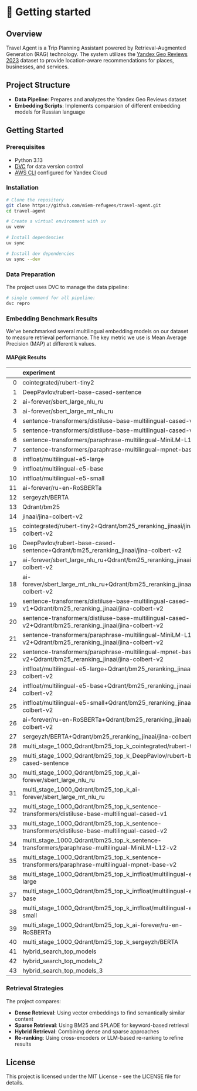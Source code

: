 # 🚀 Getting started

## Overview

Travel Agent is a Trip Planning Assistant powered by Retrieval-Augmented Generation (RAG) technology. The system utilizes the [Yandex Geo Reviews 2023](https://github.com/yandex/geo-reviews-dataset-2023) dataset to provide location-aware recommendations for places, businesses, and services.

## Project Structure

- **Data Pipeline**: Prepares and analyzes the Yandex Geo Reviews dataset
- **Embedding Scripts**: Implements comparsion of different embedding models for Russian language

## Getting Started

### Prerequisites

- Python 3.13
- [DVC](https://dvc.org/doc/install) for data version control
- [AWS CLI](https://yandex.cloud/ru/docs/storage/tools/aws-cli) configured for Yandex Cloud

### Installation

```bash
# Clone the repository
git clone https://github.com/miem-refugees/travel-agent.git
cd travel-agent

# Create a virtual environment with uv
uv venv

# Install dependencies
uv sync

# Install dev dependencies
uv sync --dev
```

### Data Preparation

The project uses DVC to manage the data pipeline:

```bash
# single command for all pipeline:
dvc repro
```

### Embedding Benchmark Results

We've benchmarked several multilingual embedding models on our dataset to measure retrieval performance. The key metric we use is Mean Average Precision (MAP) at different k values.

#### MAP@k Results

|    | experiment                                                                                               |    map@1 |    map@3 |    map@5 |   map@10 |   map@20 |   benchmark_duration_sec | embedding_dim   | num_params   |
|---:|:---------------------------------------------------------------------------------------------------------|---------:|---------:|---------:|---------:|---------:|-------------------------:|:----------------|:-------------|
|  0 | cointegrated/rubert-tiny2                                                                                | 0.12766  | 0.18617  | 0.173848 | 0.168606 | 0.157489 |                 3.98638  | 312             | 29M          |
|  1 | DeepPavlov/rubert-base-cased-sentence                                                                    | 0.212766 | 0.26773  | 0.284515 | 0.272984 | 0.244167 |                 2.73323  | 768             | 178M         |
|  2 | ai-forever/sbert_large_nlu_ru                                                                            | 0.212766 | 0.271277 | 0.274232 | 0.269268 | 0.240998 |                 3.70873  | 1024            | 427M         |
|  3 | ai-forever/sbert_large_mt_nlu_ru                                                                         | 0.276596 | 0.356383 | 0.345952 | 0.318414 | 0.298798 |                 3.64512  | 1024            | 427M         |
|  4 | sentence-transformers/distiluse-base-multilingual-cased-v1                                               | 0.297872 | 0.397163 | 0.404728 | 0.367698 | 0.344475 |                 3.07567  | 512             | 135M         |
|  5 | sentence-transformers/distiluse-base-multilingual-cased-v2                                               | 0.191489 | 0.285461 | 0.286909 | 0.288297 | 0.272745 |                 3.12951  | 512             | 135M         |
|  6 | sentence-transformers/paraphrase-multilingual-MiniLM-L12-v2                                              | 0.361702 | 0.453901 | 0.446188 | 0.419447 | 0.386504 |                 3.38915  | 384             | 118M         |
|  7 | sentence-transformers/paraphrase-multilingual-mpnet-base-v2                                              | 0.382979 | 0.420213 | 0.394178 | 0.377136 | 0.361083 |                 3.73736  | 768             | 278M         |
|  8 | intfloat/multilingual-e5-large                                                                           | 0.425532 | 0.5      | 0.49276  | 0.468168 | 0.450785 |                 4.88641  | 1024            | 560M         |
|  9 | intfloat/multilingual-e5-base                                                                            | 0.404255 | 0.496454 | 0.513505 | 0.477439 | 0.443799 |                 4.3108   | 768             | 278M         |
| 10 | intfloat/multilingual-e5-small                                                                           | 0.425532 | 0.512411 | 0.514953 | 0.476494 | 0.439935 |                 4.35427  | 384             | 118M         |
| 11 | ai-forever/ru-en-RoSBERTa                                                                                | 0.361702 | 0.452128 | 0.472518 | 0.471765 | 0.446313 |                 5.38333  | 1024            | 405M         |
| 12 | sergeyzh/BERTA                                                                                           | 0.425532 | 0.507092 | 0.5151   | 0.500048 | 0.473414 |                 3.0437   | 768             | 128M         |
| 13 | Qdrant/bm25                                                                                              | 0.404255 | 0.496454 | 0.483481 | 0.475132 | 0.446098 |                 0.140611 | -               | -            |
| 14 | jinaai/jina-colbert-v2                                                                                   | 0.425532 | 0.51773  | 0.52896  | 0.491759 | 0.461816 |                12.2201   | 128             | 559M         |
| 15 | cointegrated/rubert-tiny2+Qdrant/bm25_reranking_jinaai/jina-colbert-v2                                   | 0.425532 | 0.542553 | 0.547754 | 0.514325 | 0.485871 |                13.714    | -               | -            |
| 16 | DeepPavlov/rubert-base-cased-sentence+Qdrant/bm25_reranking_jinaai/jina-colbert-v2                       | 0.510638 | 0.599291 | 0.582388 | 0.540685 | 0.497808 |                14.607    | -               | -            |
| 17 | ai-forever/sbert_large_nlu_ru+Qdrant/bm25_reranking_jinaai/jina-colbert-v2                               | 0.489362 | 0.601064 | 0.58753  | 0.539977 | 0.496107 |                13.0974   | -               | -            |
| 18 | ai-forever/sbert_large_mt_nlu_ru+Qdrant/bm25_reranking_jinaai/jina-colbert-v2                            | 0.425532 | 0.585106 | 0.592435 | 0.540853 | 0.490978 |                12.9831   | -               | -            |
| 19 | sentence-transformers/distiluse-base-multilingual-cased-v1+Qdrant/bm25_reranking_jinaai/jina-colbert-v2  | 0.446809 | 0.533688 | 0.544297 | 0.513253 | 0.477142 |                12.1212   | -               | -            |
| 20 | sentence-transformers/distiluse-base-multilingual-cased-v2+Qdrant/bm25_reranking_jinaai/jina-colbert-v2  | 0.446809 | 0.556738 | 0.555201 | 0.519752 | 0.491958 |                12.2971   | -               | -            |
| 21 | sentence-transformers/paraphrase-multilingual-MiniLM-L12-v2+Qdrant/bm25_reranking_jinaai/jina-colbert-v2 | 0.425532 | 0.54078  | 0.555171 | 0.518528 | 0.48477  |                13.2642   | -               | -            |
| 22 | sentence-transformers/paraphrase-multilingual-mpnet-base-v2+Qdrant/bm25_reranking_jinaai/jina-colbert-v2 | 0.446809 | 0.583333 | 0.56977  | 0.525699 | 0.494034 |                13.448    | -               | -            |
| 23 | intfloat/multilingual-e5-large+Qdrant/bm25_reranking_jinaai/jina-colbert-v2                              | 0.446809 | 0.528369 | 0.520715 | 0.510914 | 0.479422 |                15.2014   | -               | -            |
| 24 | intfloat/multilingual-e5-base+Qdrant/bm25_reranking_jinaai/jina-colbert-v2                               | 0.425532 | 0.556738 | 0.553251 | 0.517662 | 0.478473 |                13.8399   | -               | -            |
| 25 | intfloat/multilingual-e5-small+Qdrant/bm25_reranking_jinaai/jina-colbert-v2                              | 0.446809 | 0.537234 | 0.547252 | 0.510803 | 0.474394 |                13.8324   | -               | -            |
| 26 | ai-forever/ru-en-RoSBERTa+Qdrant/bm25_reranking_jinaai/jina-colbert-v2                                   | 0.446809 | 0.569149 | 0.56513  | 0.527441 | 0.486501 |                16.7176   | -               | -            |
| 27 | sergeyzh/BERTA+Qdrant/bm25_reranking_jinaai/jina-colbert-v2                                              | 0.446809 | 0.533688 | 0.531058 | 0.505956 | 0.467606 |                13.7417   | -               | -            |
| 28 | multi_stage_1000_Qdrant/bm25_top_k_cointegrated/rubert-tiny2                                             | 0.170213 | 0.297872 | 0.306619 | 0.308356 | 0.284675 |                 2.9336   | -               | -            |
| 29 | multi_stage_1000_Qdrant/bm25_top_k_DeepPavlov/rubert-base-cased-sentence                                 | 0.234043 | 0.35461  | 0.356856 | 0.359375 | 0.330505 |                 2.79     | -               | -            |
| 30 | multi_stage_1000_Qdrant/bm25_top_k_ai-forever/sbert_large_nlu_ru                                         | 0.234043 | 0.329787 | 0.334929 | 0.329854 | 0.324031 |                 4.31773  | -               | -            |
| 31 | multi_stage_1000_Qdrant/bm25_top_k_ai-forever/sbert_large_mt_nlu_ru                                      | 0.382979 | 0.437943 | 0.452985 | 0.431871 | 0.40207  |                 3.85614  | -               | -            |
| 32 | multi_stage_1000_Qdrant/bm25_top_k_sentence-transformers/distiluse-base-multilingual-cased-v1            | 0.446809 | 0.514184 | 0.500739 | 0.471549 | 0.437482 |                 3.61652  | -               | -            |
| 33 | multi_stage_1000_Qdrant/bm25_top_k_sentence-transformers/distiluse-base-multilingual-cased-v2            | 0.361702 | 0.45922  | 0.456501 | 0.418857 | 0.404294 |                 3.06401  | -               | -            |
| 34 | multi_stage_1000_Qdrant/bm25_top_k_sentence-transformers/paraphrase-multilingual-MiniLM-L12-v2           | 0.489362 | 0.542553 | 0.514923 | 0.503647 | 0.465368 |                 3.8264   | -               | -            |
| 35 | multi_stage_1000_Qdrant/bm25_top_k_sentence-transformers/paraphrase-multilingual-mpnet-base-v2           | 0.382979 | 0.45922  | 0.460284 | 0.456012 | 0.433776 |                 4.18046  | -               | -            |
| 36 | multi_stage_1000_Qdrant/bm25_top_k_intfloat/multilingual-e5-large                                        | 0.404255 | 0.501773 | 0.505467 | 0.492915 | 0.471671 |                 5.09563  | -               | -            |
| 37 | multi_stage_1000_Qdrant/bm25_top_k_intfloat/multilingual-e5-base                                         | 0.425532 | 0.54078  | 0.532417 | 0.499876 | 0.468945 |                 4.22179  | -               | -            |
| 38 | multi_stage_1000_Qdrant/bm25_top_k_intfloat/multilingual-e5-small                                        | 0.553191 | 0.615248 | 0.601241 | 0.56224  | 0.509358 |                 4.52473  | -               | -            |
| 39 | multi_stage_1000_Qdrant/bm25_top_k_ai-forever/ru-en-RoSBERTa                                             | 0.425532 | 0.501773 | 0.504285 | 0.491842 | 0.460174 |                 5.51846  | -               | -            |
| 40 | multi_stage_1000_Qdrant/bm25_top_k_sergeyzh/BERTA                                                        | 0.404255 | 0.514184 | 0.535786 | 0.520057 | 0.487631 |                 2.99704  | -               | -            |
| 41 | hybrid_search_top_models                                                                                 | 0.425532 | 0.515957 | 0.515957 | 0.482628 | 0.482628 |                31.9724   | -               | -            |
| 42 | hybrid_search_top_models_2                                                                               | 0.425532 | 0.512411 | 0.523522 | 0.497036 | 0.46367  |                10.5266   | -               | -            |
| 43 | hybrid_search_top_models_3                                                                               | 0.468085 | 0.546099 | 0.525798 | 0.493025 | 0.455922 |                19.1039   | -               | -            |

### Retrieval Strategies

The project compares:

- **Dense Retrieval**: Using vector embeddings to find semantically similar content
- **Sparse Retrieval**: Using BM25 and SPLADE for keyword-based retrieval
- **Hybrid Retrieval**: Combining dense and sparse approaches
- **Re-ranking**: Using cross-encoders or LLM-based re-ranking to refine results

## License

This project is licensed under the MIT License - see the LICENSE file for details.
